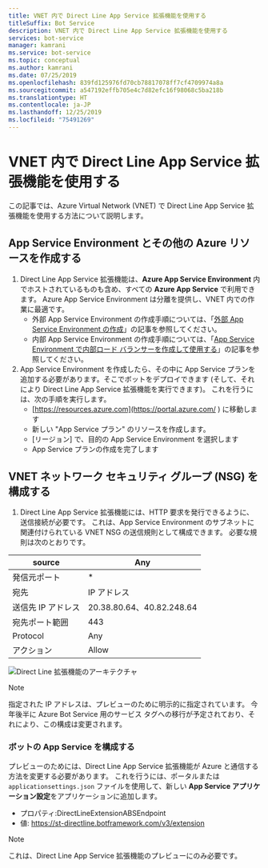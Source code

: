 ```yaml
---
title: VNET 内で Direct Line App Service 拡張機能を使用する
titleSuffix: Bot Service
description: VNET 内で Direct Line App Service 拡張機能を使用する
services: bot-service
manager: kamrani
ms.service: bot-service
ms.topic: conceptual
ms.author: kamrani
ms.date: 07/25/2019
ms.openlocfilehash: 839fd125976fd70cb78817078ff7cf4709974a8a
ms.sourcegitcommit: a547192effb705e4c7d82efc16f98068c5ba218b
ms.translationtype: HT
ms.contentlocale: ja-JP
ms.lasthandoff: 12/25/2019
ms.locfileid: "75491269"
---
```

# <a name="use-direct-line-app-service-extension-within-a-vnet"></a>VNET 内で Direct Line App Service 拡張機能を使用する

この記事では、Azure Virtual Network (VNET) で Direct Line App Service 拡張機能を使用する方法について説明します。

## <a name="create-an-app-service-environment-and-other-azure-resources"></a>App Service Environment とその他の Azure リソースを作成する

1. Direct Line App Service 拡張機能は、**Azure App Service Environment** 内でホストされているものも含め、すべての **Azure App Service** で利用できます。 Azure App Service Environment は分離を提供し、VNET 内での作業に最適です。
    - 外部 App Service Environment の作成手順については、「[外部 App Service Environment の作成](https://docs.microsoft.com/azure/app-service/environment/create-external-ase)」の記事を参照してください。
    - 内部 App Service Environment の作成手順については、「[App Service Environment で内部ロード バランサーを作成して使用する](https://docs.microsoft.com/azure/app-service/environment/create-ilb-ase)」の記事を参照してください。
1. App Service Environment を作成したら、その中に App Service プランを追加する必要があります。そこでボットをデプロイできます (そして、それにより Direct Line App Service 拡張機能を実行できます)。 これを行うには、次の手順を実行します。
    - [https://resources.azure.com](https://portal.azure.com/ ) に移動します
    - 新しい "App Service プラン" のリソースを作成します。
    - [リージョン] で、目的の App Service Environment を選択します
    - App Service プランの作成を完了します

## <a name="configure-the-vnet-network-security-groups-nsg"></a>VNET ネットワーク セキュリティ グループ (NSG) を構成する

1. Direct Line App Service 拡張機能には、HTTP 要求を発行できるように、送信接続が必要です。 これは、App Service Environment のサブネットに関連付けられている VNET NSG の送信規則として構成できます。 必要な規則は次のとおりです。

|source|Any|
|---|---|
|発信元ポート|*|
|宛先|IP アドレス|
|送信先 IP アドレス|20.38.80.64、40.82.248.64|
|宛先ポート範囲|443|
|Protocol|Any|
|アクション|Allow|


![Direct Line 拡張機能のアーキテクチャ](./media/channels/direct-line-extension-vnet.png)

>[!NOTE]
> 指定された IP アドレスは、プレビューのために明示的に指定されています。 今年後半に Azure Bot Service 用のサービス タグへの移行が予定されており、それにより、この構成は変更されます。

### <a name="configure-your-bots-app-service"></a>ボットの App Service を構成する

プレビューのためには、Direct Line App Service 拡張機能が Azure と通信する方法を変更する必要があります。 これを行うには、ポータルまたは `applicationsettings.json` ファイルを使用して、新しい **App Service アプリケーション設定**をアプリケーションに追加します。

- プロパティ:DirectLineExtensionABSEndpoint
- 値: https://st-directline.botframework.com/v3/extension

>[!NOTE]
> これは、Direct Line App Service 拡張機能のプレビューにのみ必要です。
